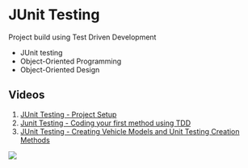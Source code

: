 # JUnit Testing

Project build using Test Driven Development
* JUnit testing
* Object-Oriented Programming
* Object-Oriented Design


## Videos
1. [JUnit Testing - Project Setup](https://youtu.be/LfKYo8LasbM)
2. [Junit Testing - Coding your first method using TDD](https://youtu.be/OwIMl5tOZ9Q)
3. [JUnit Testing - Creating Vehicle Models and Unit Testing Creation Methods](https://youtu.be/oBicM7yzNJg)

![](https://i.imgur.com/EZTN4xm.png)
